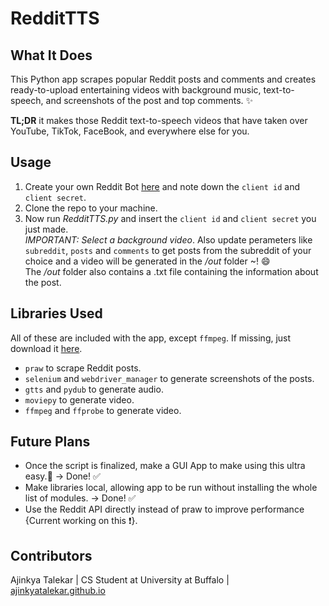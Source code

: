 # RedditTTS

## What It Does
This Python app scrapes popular Reddit posts and comments and creates ready-to-upload entertaining videos with background music, text-to-speech, 
and screenshots of the post and top comments. :sparkles:  
  
**TL;DR** it makes those Reddit text-to-speech videos that have taken over YouTube, TikTok, FaceBook, and everywhere else for you.

## Usage
1. Create your own Reddit Bot [here](https://www.reddit.com/prefs/apps/) and note down the `client id` and `client secret`.  
2. Clone the repo to your machine.
3. Now run *RedditTTS.py* and insert the `client id` and `client secret` you just made.  
*IMPORTANT: Select a background video*. Also update perameters like `subreddit`, `posts` and `comments` to get posts from the subreddit of your choice and a video will
be generated in the */out* folder ~! :smile:  
The */out* folder also contains a .txt file containing the information about the post.

## Libraries Used
All of these are included with the app, except `ffmpeg`. If missing, just download it [here](https://ffmpeg.org/download.html). 
- `praw` to scrape Reddit posts.  
- `selenium` and `webdriver_manager` to generate screenshots of the posts.  
- `gtts` and `pydub` to generate audio.  
- `moviepy` to generate video.  
- `ffmpeg` and `ffprobe` to generate video.

## Future Plans
- Once the script is finalized, make a GUI App to make using this ultra easy.:dizzy: &rarr; Done! ✅
- Make libraries local, allowing app to be run without installing the whole list of modules. &rarr; Done! ✅
- Use the Reddit API directly instead of praw to improve performance {Current working on this :exclamation:}. 

## Contributors
Ajinkya Talekar | CS Student at University at Buffalo | [ajinkyatalekar.github.io](https://ajinkyatalekar.github.io)
